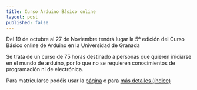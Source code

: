 ```yaml
---
title: Curso Arduino Básico online
layout: post
published: false
---
```


Del 19 de octubre al 27 de Noviembre tendrá lugar la 5ª edición del Curso Básico online de Arduino en la Universidad de Granada 

Se trata de un curso de 75 horas destinado a personas que quieren iniciarse en el mundo de arduino, por lo que no se requieren conocimientos de programación ni de electrónica.

Para matricularse podéis usar la [página](http://cevug.ugr.es/arduino/) o para [más detalles (índice)](http://cursos.elcacharreo.com/cursos/arduino-basico-introduccion-a-la-programacion-en-arduino/)
